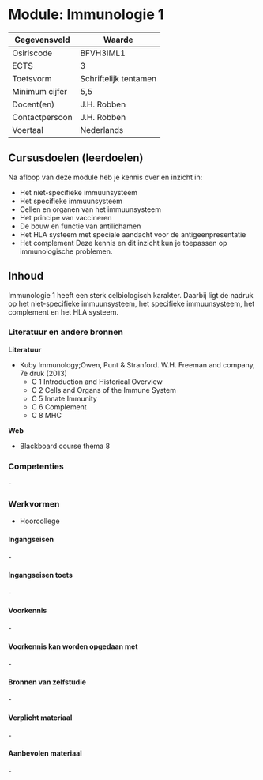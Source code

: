 # Module: Immunologie 1

| Gegevensveld  | Waarde |
| ------------- | ------------- |
| Osiriscode  | BFVH3IML1  |
| ECTS  | 3 |
| Toetsvorm  | Schriftelijk tentamen |
| Minimum cijfer  | 5,5 |
| Docent(en)  | J.H. Robben |
| Contactpersoon  | J.H. Robben |
| Voertaal  | Nederlands |

## Cursusdoelen (leerdoelen)

Na afloop van deze module heb je kennis over en inzicht in:
- Het niet-specifieke immuunsysteem
- Het specifieke immuunsysteem
- Cellen en organen van het immuunsysteem
- Het principe van vaccineren
- De bouw en functie van antilichamen
- Het HLA systeem met speciale aandacht voor de antigeenpresentatie
- Het complement
Deze kennis en dit inzicht kun je  toepassen op immunologische problemen.

## Inhoud

Immunologie 1 heeft een sterk celbiologisch karakter. Daarbij ligt de nadruk op het niet-specifieke immuunsysteem, het specifieke immuunsysteem, het complement en het HLA systeem.

### Literatuur en andere bronnen

**Literatuur**  
- Kuby Immunology;Owen, Punt & Stranford. W.H. Freeman and company, 7e druk (2013)
    - C 1 Introduction and Historical Overview                                                     
    - C 2 Cells and Organs of the Immune System                                                
    - C 5 Innate Immunity                                                                                          
    - C 6 Complement                                                                                                
    - C 8 MHC

**Web**
- Blackboard course thema 8

### Competenties
\-

### Werkvormen  
- Hoorcollege

#### Ingangseisen 
\- 

#### Ingangseisen toets
\- 

#### Voorkennis
\-

#### Voorkennis kan worden opgedaan met
\-

#### Bronnen van zelfstudie
\-

#### Verplicht materiaal
\-

#### Aanbevolen materiaal
\-

